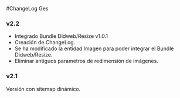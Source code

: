 #ChangeLog Ges

### v2.2

- Integrado Bundle Didweb/Resize v1.0.1
- Creación de ChangeLog.
- Se ha modificado la entidad Imagen para poder integrar el Bundle Didweb/Resize.
- Eliminar antiguos parametros de redimensión de imágenes.


### v2.1

Versión con sitemap dinámico.
